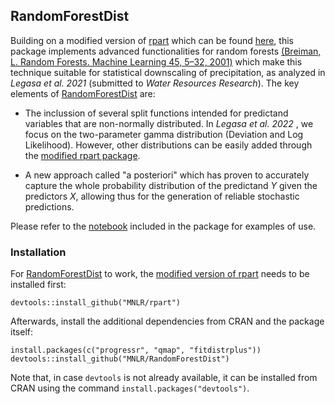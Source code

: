 ## RandomForestDist

Building on a modified version of [rpart](https://cran.r-project.org/web/packages/rpart/index.html) which can be found [here](https://github.com/MNLR/rpart), this package implements advanced functionalities for random forests [(Breiman, L. Random Forests. Machine Learning 45, 5–32, 2001)](https://doi.org/10.1023/A:1010933404324) which make this technique suitable for statistical downscaling of precipitation, as analyzed in *Legasa et al. 2021* (submitted to *Water Resources Research*). The key elements of [RandomForestDist](https://github.com/MNLR/RandomForestDist) are:

* The inclussion of several split functions intended for predictand variables that are non-normally distributed. In *Legasa et al. 2022* , we focus on the two-parameter gamma distribution (Deviation and Log Likelihood). However, other distributions can be easily added through the [modified rpart package](https://github.com/MNLR/rpart).

* A new approach called "a posteriori" which has proven to accurately capture the whole probability distribution of the predictand *Y* given the predictors *X*, allowing thus for the generation of reliable stochastic predictions. 

Please refer to the [notebook](https://github.com/MNLR/RandomForestDist/blob/master/WorkedExample.ipynb) included in the package for examples of use. 

### Installation


For [RandomForestDist](https://github.com/MNLR/RandomForestDist) to work, the [modified version of rpart](https://github.com/MNLR/rpart) needs to be installed first:

```
devtools::install_github("MNLR/rpart")
```

Afterwards, install the additional dependencies from CRAN and the package itself:

```
install.packages(c("progressr", "qmap", "fitdistrplus"))
devtools::install_github("MNLR/RandomForestDist")
```

Note that, in case `devtools` is not already available, it can be installed from CRAN using the command `install.packages("devtools")`. 
